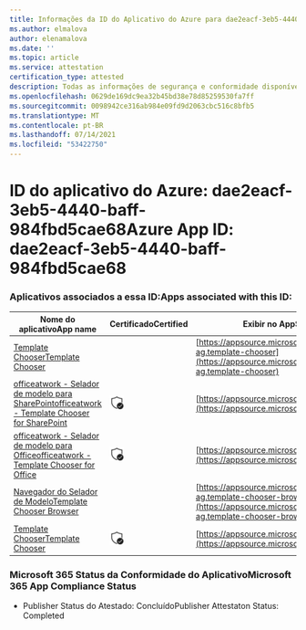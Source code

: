 ```yaml
---
title: Informações da ID do Aplicativo do Azure para dae2eacf-3eb5-4440-baff-984fbd5cae68
ms.author: elmalova
author: elenamalova
ms.date: ''
ms.topic: article
ms.service: attestation
certification_type: attested
description: Todas as informações de segurança e conformidade disponíveis para dae2eacf-3eb5-4440-baff-984fbd5cae68.
ms.openlocfilehash: 0629de169dc9ea32b45bd38e78d85259530fa7ff
ms.sourcegitcommit: 0098942ce316ab984e09fd9d2063cbc516c8bfb5
ms.translationtype: MT
ms.contentlocale: pt-BR
ms.lasthandoff: 07/14/2021
ms.locfileid: "53422750"
---
```

# <a name="azure-app-id-dae2eacf-3eb5-4440-baff-984fbd5cae68"></a><span data-ttu-id="6ed87-103">ID do aplicativo do Azure: dae2eacf-3eb5-4440-baff-984fbd5cae68</span><span class="sxs-lookup"><span data-stu-id="6ed87-103">Azure App ID: dae2eacf-3eb5-4440-baff-984fbd5cae68</span></span>


### <a name="apps-associated-with-this-id"></a><span data-ttu-id="6ed87-104">Aplicativos associados a essa ID:</span><span class="sxs-lookup"><span data-stu-id="6ed87-104">Apps associated with this ID:</span></span>
| <span data-ttu-id="6ed87-105">**Nome do aplicativo**</span><span class="sxs-lookup"><span data-stu-id="6ed87-105">**App name**</span></span> | <span data-ttu-id="6ed87-106">**Certificado**</span><span class="sxs-lookup"><span data-stu-id="6ed87-106">**Certified**</span></span> | <span data-ttu-id="6ed87-107">**Exibir no AppSource**</span><span class="sxs-lookup"><span data-stu-id="6ed87-107">**View in AppSource**</span></span> |
|-|-|-|
| [<span data-ttu-id="6ed87-108">Template Chooser</span><span class="sxs-lookup"><span data-stu-id="6ed87-108">Template Chooser</span></span>](https://docs.microsoft.com/en-us/microsoft-365-app-certification/forward/officeatwork-ag.template-chooser) |  | [https://appsource.microsoft.com/product/office/officeatwork-ag.template-chooser](https://appsource.microsoft.com/product/office/officeatwork-ag.template-chooser) |
| [<span data-ttu-id="6ed87-109">officeatwork - Selador de modelo para SharePoint</span><span class="sxs-lookup"><span data-stu-id="6ed87-109">officeatwork - Template Chooser for SharePoint</span></span>](https://docs.microsoft.com/en-us/microsoft-365-app-certification/forward/WA200001923) | <img alt="Certified application badge" src="../media/certified-badge.png" height="25" width="25" /> | [https://appsource.microsoft.com/product/office/WA200001923](https://appsource.microsoft.com/product/office/WA200001923) |
| [<span data-ttu-id="6ed87-110">officeatwork - Selador de modelo para Office</span><span class="sxs-lookup"><span data-stu-id="6ed87-110">officeatwork - Template Chooser for Office</span></span>](https://docs.microsoft.com/en-us/microsoft-365-app-certification/forward/WA104380050) | <img alt="Certified application badge" src="../media/certified-badge.png" height="25" width="25" /> | [https://appsource.microsoft.com/product/office/WA104380050](https://appsource.microsoft.com/product/office/WA104380050) |
| [<span data-ttu-id="6ed87-111">Navegador do Selador de Modelo</span><span class="sxs-lookup"><span data-stu-id="6ed87-111">Template Chooser Browser</span></span>](https://docs.microsoft.com/en-us/microsoft-365-app-certification/forward/officeatwork-ag.template-chooser-browser) |  | [https://appsource.microsoft.com/product/office/officeatwork-ag.template-chooser-browser](https://appsource.microsoft.com/product/office/officeatwork-ag.template-chooser-browser) |
| [<span data-ttu-id="6ed87-112">Template Chooser</span><span class="sxs-lookup"><span data-stu-id="6ed87-112">Template Chooser</span></span>](https://docs.microsoft.com/en-us/microsoft-365-app-certification/forward/WA200000110) | <img alt="Certified application badge" src="../media/certified-badge.png" height="25" width="25" /> | [https://appsource.microsoft.com/product/office/WA200000110](https://appsource.microsoft.com/product/office/WA200000110) |

### <a name="microsoft-365-app-compliance-status"></a><span data-ttu-id="6ed87-113">Microsoft 365 Status da Conformidade do Aplicativo</span><span class="sxs-lookup"><span data-stu-id="6ed87-113">Microsoft 365 App Compliance Status</span></span>
- <span data-ttu-id="6ed87-114">Publisher Status do Atestado: Concluído</span><span class="sxs-lookup"><span data-stu-id="6ed87-114">Publisher Attestaton Status: Completed</span></span>
